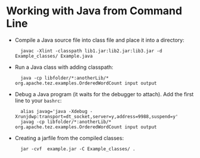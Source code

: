 # Working with Java from Command Line

- Compile a Java source file into class file and place it into a directory:
        
        javac -Xlint -classpath lib1.jar:lib2.jar:lib3.jar -d Example_classes/ Example.java

- Run a Java class with adding classpath:

        java -cp libfolder/*:anotherLib/* org.apache.tez.examples.OrderedWordCount input output

- Debug a Java program (it waits for the debugger to attach). Add the first line to your `bashrc`:
        
        alias javag='java -Xdebug -Xrunjdwp:transport=dt_socket,server=y,address=9988,suspend=y'
        javag -cp libfolder/*:anotherLib/* org.apache.tez.examples.OrderedWordCount input output

- Creating a jarfile from the compiled classes:
        
        jar -cvf  example.jar -C Example_classes/ .
